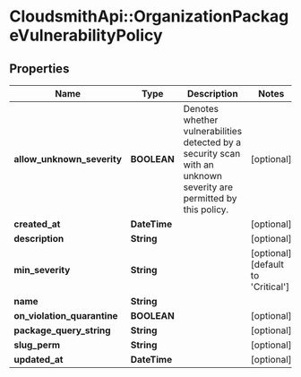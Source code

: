 # CloudsmithApi::OrganizationPackageVulnerabilityPolicy

## Properties
Name | Type | Description | Notes
------------ | ------------- | ------------- | -------------
**allow_unknown_severity** | **BOOLEAN** | Denotes whether vulnerabilities detected by a security scan with an unknown severity are permitted by this policy. | [optional] 
**created_at** | **DateTime** |  | [optional] 
**description** | **String** |  | [optional] 
**min_severity** | **String** |  | [optional] [default to &#39;Critical&#39;]
**name** | **String** |  | 
**on_violation_quarantine** | **BOOLEAN** |  | [optional] 
**package_query_string** | **String** |  | [optional] 
**slug_perm** | **String** |  | [optional] 
**updated_at** | **DateTime** |  | [optional] 


